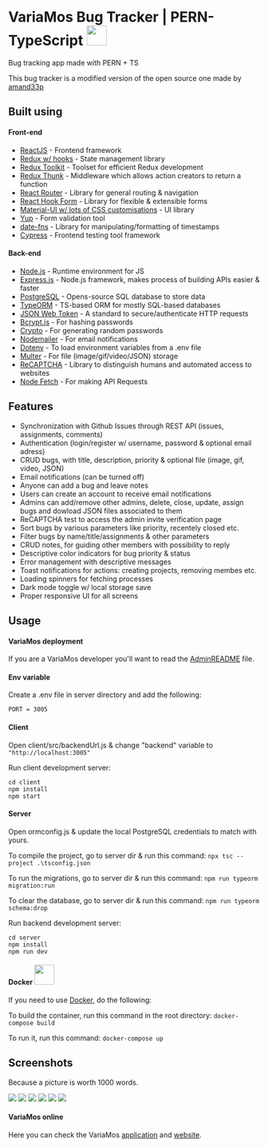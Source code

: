 # VariaMos Bug Tracker | PERN-TypeScript <img src="https://variamos.azurewebsites.net/favicon.ico" width="40px" height="40px" />

Bug tracking app made with PERN + TS

This bug tracker is a modified version of the open source one made by [amand33p](https://github.com/amand33p)

## Built using

#### Front-end

- [ReactJS](https://reactjs.org/) - Frontend framework
- [Redux w/ hooks](https://redux.js.org/) - State management library
- [Redux Toolkit](https://redux-toolkit.js.org/) - Toolset for efficient Redux development
- [Redux Thunk](https://github.com/reduxjs/redux-thunk) - Middleware which allows action creators to return a function
- [React Router](https://reactrouter.com/) - Library for general routing & navigation
- [React Hook Form](https://react-hook-form.com/) - Library for flexible & extensible forms
- [Material-UI w/ lots of CSS customisations](https://material-ui.com/) - UI library
- [Yup](https://github.com/jquense/yup) - Form validation tool
- [date-fns](https://date-fns.org/) - Library for manipulating/formatting of timestamps
- [Cypress](https://www.cypress.io/) - Frontend testing tool framework

#### Back-end

- [Node.js](https://nodejs.org/en/) - Runtime environment for JS
- [Express.js](https://expressjs.com/) - Node.js framework, makes process of building APIs easier & faster
- [PostgreSQL](https://www.postgresql.org/) - Opens-source SQL database to store data
- [TypeORM](https://typeorm.io/) - TS-based ORM for mostly SQL-based databases
- [JSON Web Token](https://jwt.io/) - A standard to secure/authenticate HTTP requests
- [Bcrypt.js](https://www.npmjs.com/package/bcryptjs) - For hashing passwords
- [Crypto](https://nodejs.org/api/crypto.html) - For generating random passwords
- [Nodemailer](https://nodemailer.com/about/) - For email notifications
- [Dotenv](https://www.npmjs.com/package/dotenv) - To load environment variables from a .env file
- [Multer](https://www.npmjs.com/package/multer) - For file (image/gif/video/JSON) storage
- [ReCAPTCHA](https://github.com/dozoisch/react-google-recaptcha) - Library to distinguish humans and automated access to websites
- [Node Fetch](https://www.npmjs.com/package/node-fetch) - For making API Requests

## Features

- Synchronization with Github Issues through REST API (issues, assignments, comments)
- Authentication (login/register w/ username, password & optional email adress)
- CRUD bugs, with title, description, priority & optional file (image, gif, video, JSON)
- Email notifications (can be turned off)
- Anyone can add a bug and leave notes
- Users can create an account to receive email notifications
- Admins can add/remove other admins, delete, close, update, assign bugs and dowload JSON files associated to them
- ReCAPTCHA test to access the admin invite verification page
- Sort bugs by various parameters like priority, recentely closed etc.
- Filter bugs by name/title/assignments & other parameters
- CRUD notes, for guiding other members with possibility to reply
- Descriptive color indicators for bug priority & status
- Error management with descriptive messages
- Toast notifications for actions: creating projects, removing membes etc.
- Loading spinners for fetching processes
- Dark mode toggle w/ local storage save
- Proper responsive UI for all screens

## Usage
#### VariaMos deployment
If you are a VariaMos developer you'll want to read the [AdminREADME](https://github.com/SamNzo/Bug-tracker-VariaMos/blob/master/AdminsREADME.md) file.

#### Env variable

Create a .env file in server directory and add the following:

```
PORT = 3005
```

#### Client

Open client/src/backendUrl.js & change "backend" variable to `"http://localhost:3005"`

Run client development server:

```
cd client
npm install
npm start
```

#### Server

Open ormconfig.js & update the local PostgreSQL credentials to match with yours.

To compile the project, go to server dir & run this command:
`npx tsc --project .\tsconfig.json`

To run the migrations, go to server dir & run this command:
`npm run typeorm migration:run`

To clear the database, go to server dir & run this command:
`npm run typeorm schema:drop`

Run backend development server:

```
cd server
npm install
npm run dev
```

#### Docker <img src="https://www.docker.com/wp-content/uploads/2022/03/Moby-logo.png" width="40px" heigth="40px">
If you need to use [Docker](https://www.docker.com/), do the following:

To build the container, run this command in the root directory:
`docker-compose build`

To run it, run this command:
`docker-compose up`
 
## Screenshots
Because a picture is worth 1000 words.

<img src="https://github.com/SamNzo/Bug-tracker-VariaMos/blob/master/screenshots/signup%20page.png">
<img src="https://github.com/SamNzo/Bug-tracker-VariaMos/blob/master/screenshots/bug%20pages.png">
<img src="https://github.com/SamNzo/Bug-tracker-VariaMos/blob/master/screenshots/add%20bug.png">
<img src="https://github.com/SamNzo/Bug-tracker-VariaMos/blob/master/screenshots/bug%20details.png">
<img src="https://github.com/SamNzo/Bug-tracker-VariaMos/blob/master/screenshots/notes.png">
<img src="https://github.com/SamNzo/Bug-tracker-VariaMos/blob/master/screenshots/settings.png">

#### VariaMos online
Here you can check the VariaMos [application](https://variamos.azurewebsites.net/) and [website](https://variamos.com/home/).

